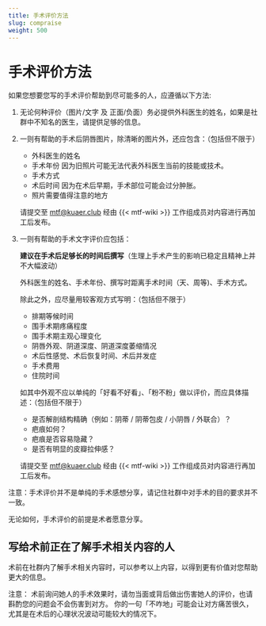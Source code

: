 ```yaml
---
title: 手术评价方法
slug: compraise
weight: 500
---
```


# 手术评价方法

如果您想要您写的手术评价帮助到尽可能多的人，应遵循以下方法:

1. 无论何种评价（图片/文字 及 正面/负面）务必提供外科医生的姓名，如果是社群中不知名的医生，请提供足够的信息。

1. 一则有帮助的手术后阴唇图片，除清晰的图片外，还应包含：（包括但不限于）

   - 外科医生的姓名
   - 手术年份
     因为旧照片可能无法代表外科医生当前的技能或技术。
   - 手术方式
   - 术后时间
     因为在术后早期，手术部位可能会过分肿胀。
   - 照片需要值得注意的地方

   请提交至 <mtf@kuaer.club> 经由 {{< mtf-wiki >}} 工作组成员对内容进行再加工后发布。

1. 一则有帮助的手术文字评价应包括：

   **建议在手术后足够长的时间后撰写**（生理上手术产生的影响已稳定且精神上并不大幅波动）

   外科医生的姓名、手术年份、撰写时距离手术时间（天、周等)、手术方式。

   除此之外，应尽量用较客观方式写明：（包括但不限于）

   - 排期等候时间
   - 围手术期疼痛程度
   - 围手术期主观心理变化
   - 阴唇外观、阴道深度、阴道深度萎缩情况
   - 术后性感觉、术后恢复时间、术后并发症
   - 手术费用
   - 住院时间

   如其中外观不应以单纯的「好看不好看」、「粉不粉」做以评价，而应具体描述：（包括但不限于）

   - 是否解剖结构精确（例如：阴蒂 / 阴蒂包皮 / 小阴唇 / 外联合）？
   - 疤痕如何？
   - 疤痕是否容易隐藏？
   - 是否有明显的皮瓣拉伸感？

   请提交至 <mtf@kuaer.club> 经由 {{< mtf-wiki >}} 工作组成员对内容进行再加工后发布。

注意：手术评价并不是单纯的手术感想分享，请记住社群中对手术的目的要求并不一致。

无论如何，手术评价的前提是术者愿意分享。

## 写给术前正在了解手术相关内容的人

术前在社群内了解手术相关内容时，可以参考以上内容，以得到更有价值对您帮助更大的信息。

注意：
术前询问她人的手术效果时，请勿当面或背后做出伤害她人的评价，也请斟酌您的问题会不会伤害到对方。
你的一句「不咋地」可能会让对方痛苦很久，尤其是在术后的心理状况波动可能较大的情况下。
